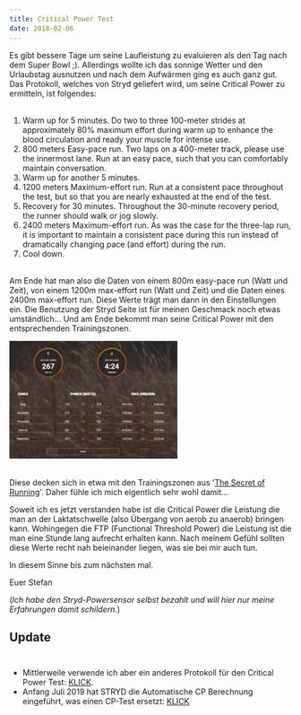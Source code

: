 ```yaml
---
title: Critical Power Test
date: 2018-02-06
---
```


Es gibt bessere Tage um seine Laufleistung zu evaluieren als den Tag nach dem Super Bowl ;). Allerdings wollte ich das sonnige Wetter und den Urlaubstag ausnutzen und nach dem Aufwärmen ging es auch ganz gut. Das Protokoll, welches von Stryd geliefert wird, um seine Critical Power zu ermitteln, ist folgendes:<br /><br />

1. Warm up for 5 minutes. Do two to three 100-meter strides at approximately 80% maximum effort during warm up to enhance the blood circulation and ready your muscle for intense use. 
2. 800 meters Easy-pace run. Two laps on a 400-meter track, please use the innermost lane. Run at an easy pace, such that you can comfortably maintain conversation. 
3. Warm up for another 5 minutes. 
4. 1200 meters Maximum-effort run. Run at a consistent pace throughout the test, but so that you are nearly exhausted at the end of the test. 
5. Recovery for 30 minutes. Throughout the 30-minute recovery period, the runner should walk or jog slowly. 
6. 2400 meters Maximum-effort run. As was the case for the three-lap run, it is important to maintain a consistent pace during this run instead of dramatically changing pace (and effort) during the run. 
7. Cool down.<br /><br />

Am Ende hat man also die Daten von einem 800m easy-pace run (Watt und Zeit), von einem 1200m max-effort run (Watt und Zeit) und die Daten eines 2400m max-effort run. Diese Werte trägt man dann in den Einstellungen ein. Die Benutzung der Stryd Seite ist für meinen Geschmack noch etwas umständlich... Und am Ende bekommt man seine Critical Power mit den entsprechenden Trainingszonen.

[![](/assets/images/traininzones-300x210.png)](/assets/images/traininzones-300x210.png)<br /><br />

Diese decken sich in etwa mit den Trainingszonen aus '[The Secret of Running](http://amzn.to/2Ek4EFs)'. Daher fühle ich mich eigentlich sehr wohl damit...

Soweit ich es jetzt verstanden habe ist die Critical Power die Leistung die man an der Laktatschwelle (also Übergang von aerob zu anaerob) bringen kann. Wohingegen die FTP (Functional Threshold Power) die Leistung ist die man eine Stunde lang aufrecht erhalten kann. Nach meinem Gefühl sollten diese Werte recht nah beieinander liegen, was sie bei mir auch tun.

In diesem Sinne bis zum nächsten mal.

Euer Stefan

(*Ich habe den Stryd-Powersensor selbst bezahlt und will hier nur meine Erfahrungen damit schildern.*)


## Update<br /><br />

* Mittlerweile verwende ich aber ein anderes Protokoll für den Critical Power Test: [KLICK](/posts/2018-12-06-ein-jahr-training-mit-dem-stryd-powersensor).
* Anfang Juli 2019 hat STRYD die Automatische CP Berechnung eingeführt, was einen CP-Test ersetzt: [KLICK](/posts/2019-07-10-stryd-berechnet-die-ftp-cp-jetzt-automatisch)<br /><br />
